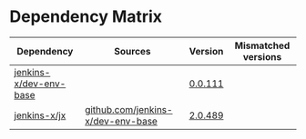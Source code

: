 # Dependency Matrix

Dependency | Sources | Version | Mismatched versions
---------- | ------- | ------- | -------------------
[jenkins-x/dev-env-base](https://github.com/jenkins-x/dev-env-base) |  | [0.0.111](https://github.com/jenkins-x/dev-env-base/releases/tag/v0.0.111) | 
[jenkins-x/jx](https://github.com/jenkins-x/jx) | [github.com/jenkins-x/dev-env-base](https://github.com/jenkins-x/dev-env-base) | [2.0.489](https://github.com/jenkins-x/jx/releases/tag/v2.0.489) | 
